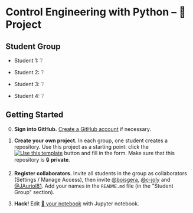 # Control Engineering with Python – 🚀 Project

## Student Group

  - Student 1: ❔

  - Student 2: ❔

  - Student 3: ❔

  - Student 4: ❔

## Getting Started

  0. **Sign into GitHub.** [Create a GitHub account](https://github.com/join) if necessary.

  1. **Create your own project.** In each group, one student creates a repository.
  Use this project as a starting point: click the [![Use this template](https://img.shields.io/badge/-Use%20this%20template-%232ea44f)](https://github.com/boisgera/control-engineering-with-python-project/generate) button and fill in the form.
  Make sure that this repository is 🔒 **private**.

  2. **Register collaborators.**  Invite all students in the group as collaborators 
  (Settings / Manage Access), then invite [@boisgera](https://github.com/boisgera), 
  [@c-joly](https://github.com/c-joly) and [@JAuriol81](https://github.com/JAuriol81). 
  Add your names in the `README.md` file (in the "Student Group" section).

  3. **Hack!** Edit [📔 your notebook](project.ipynb) with Jupyter notebook.